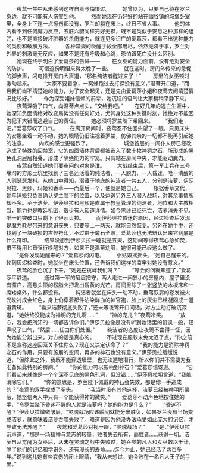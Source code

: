 　　夜莺一生中从未感到这样自责与悔恨过。
　　她曾以为，只要自己待在罗兰身边，就不可能有人伤害到他。
　　然而她现在仍好好的站在幽谷镇的城堡卧室里，全身上下连一点擦伤都没有，罗兰却躺在床上，终日不省人事。
　　他的体内看不到任何魔力反应，五脏六腑同样完好无损，既不是类似于安息之种那样的诅咒，也不是直接破坏脏器的杀伤能力，就连见多识广的爱葛莎，都看不出这种能力的类别和破解方法。
　　各种常规的唤醒手段全部用尽，依然无济于事，罗兰对外界的刺激毫无反应，如果不是还有呼吸和心跳，恐怕跟死亡没什么区别。
　　她现在终于明白了爱葛莎的告诫——
　　在女巫的能力面前，没有绝对安全的防护。
　　可惜这份明悟来得太晚了一些。
　　就在这时，房门外传来的急促的脚步声，闪电推开房门大声道，“那名纯洁者醒过来了！”
　　房里的女巫顿时激动起来。
　　“大家不要着急，一窝蜂跑过去打探没有意义，”温蒂开口道，“而且我们尚不清楚她的能力，为了安全起见，还是先由爱葛莎小姐和夜莺去问清楚情况比较好。”
　　作为深受姐妹信赖的前辈，她沉稳的语气让大家稍稍平静下来。
　　夜莺深吸了口气，向温蒂点点头，“交给我吧。”
　　在好几年的逃亡生涯中，她深知负面情绪对改变局势没有任何好处，尤其身处这种关键时刻，她绝对不能因为犯下大错而逃避自己的责任。
　　她必须将罗兰陛下带回来。
　　“我们走吧，”爱葛莎叹了口气。
　　在离开房间时，夜莺忍不住回头望了一眼，只见床头的安娜坐着一动不动，她的眼睛仍旧注视着罗兰，仿佛其余的一切都不能再引起她的注意。
　　内疚的感觉更强烈了。
　　……
　　城堡首层的一间仆人房已经改造成了特殊的囚禁室，它的四面墙体背后都被嵌入了数十枚神罚之石，所形成的黑色孔洞层层相叠，形成了隔绝能力的牢笼。只有站在房间中央，才能驱动魔力。
　　夜莺自然知道她们要审问的对象是谁。
　　大战结束后，第一军士兵在三号壕沟的方形土坑里找到了三名还活着的纯洁者，一人脱力、一人昏迷，唯一清醒的人则瑟瑟发抖。从她口中得知，潜藏于地底的纯洁者一共五人，分别是洁萝、伊莎贝拉、黑纱、玛姬和香草——而最后一个，便就是她自己。
　　根据香草交代，她与玛姬只负责确认罗兰陛下的位置，以及运送另外三人潜入战场，对其余事情所知不多。至于洁萝、伊莎贝拉和黑纱是直属于教皇管理的纯洁者，地位和大主教相当，能力也是教廷机密，很少有人知道详情。如今黑纱已经死亡，洁萝消失不见，唯一的突破口只剩下了伊莎贝拉。
　　而伊莎贝拉昏迷的原因，经过检查后发现是魔力耗尽带来的意识丧失，只要等上一两天，就能自然恢复。另外在她手中，还找到了一块破损的古怪符印，不过由于魔石全毁，爱葛莎也无法辨认出来它到底是什么符印。
　　结果没想到伊莎贝拉一睡就是五天，这期间等得夜莺心急如焚，恨不得用匕首强行唤醒对方，如果不是温蒂劝阻，她很可能已经这么做了。
　　“是你发现她醒来的？”爱葛莎问闪电。
　　小姑娘摇摇头，“她自己醒来的。轮到灰烬检查时，她就坐在床头位置，还告诉我们这样的监牢对她没有意义。”
　　夜莺的脸色沉了下来，“她是在挑衅我们吗？”
　　“等会问问就知道了，”爱葛莎平静道。
　　通过第一军的层层把守，两人走进一间狭小的房屋内，屋子里没有窗户，高悬头顶的松脂火把发出昏黄的光芒。房间里除了一张竖放的木板床和一席矮桌外，什么都没有。
　　纯洁者就坐在床头一动不动，垂落双肩的卷发被火光映衬成金红色，身上仍穿着那件沾染鲜血的神官袍，脸上的灰尘已经凝固成一道道黄斑。
　　“看来洁萝彻底失败了，”还未等夜莺开口问话，对方主动打破沉寂道，“她始终没能成为神明的宠儿啊……”
　　“神的宠儿？”夜莺冷笑。
　　“放心，我会把所知的一切都告诉你们，”伊莎贝拉像是没有听到她话里的讥讽一般，轻声叹了口气，“然后……任由你们处置。”
　　纯洁者的态度让夜莺不由得一怔，因为她能分辨出来，对方的话是真心的。
　　不过现在服软未免太迟了点，“你之前不是宣称这座囚笼关不住你么？现在又决定认命了？”
　　“我的能力是消除神罚之石的作用，只要有施展的空间，再多的神石也没有意义。”伊莎贝拉缓缓说道，“但除此之外，我既不能穿透墙壁，也无法遁地潜行，所以你们并不需要为我准备如此特别的房间。”
　　“你的能力可以影响到神石？”爱葛莎惊讶道。
　　“它们看起来就像是一个个深不见底的黑色孔洞，但没错……”伊莎贝拉坦言道，“我能消除它们。”
　　“你的意思是，罗兰陛下佩戴的神石会失效，都是你一手造成的？”夜莺的双手捏成了拳头。
　　“我当时没有其他选择，洁萝已经被神明所蒙蔽，她坚信两人中只有一个能获得神的微笑。”
　　爱葛莎不动声色地按住她的手，“令罗兰陛下昏迷不醒的人就是洁萝吗？她的能力是什么？”
　　“昏迷不醒？”伊莎贝拉微微皱眉，“灵魂战场应该瞬间就能分出胜负，如果罗兰没有当场变成洁萝，就意味着洁萝吞噬失败了。难道是因为他没办法承受如此庞大的记忆，才导致无法苏醒？”
　　夜莺和爱葛莎对视一眼，“灵魂战场？”
　　“是，”伊莎贝拉沉声道，“那是一场精神与意志的较量，败者失去所有，而胜者……获得一切。洁萝自从觉醒为女巫后，从未在灵魂之战中失败过，她吞噬的凡人和女巫数以千计，除了他们的记忆和学识外，还有漫长的寿命……迄今为止，她已经活了两百多年。”说到这儿她有些哀伤的闭上眼睛，“我从未想过，她会败在一名凡人王子的手里。”